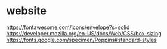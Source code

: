 # website
https://fontawesome.com/icons/envelope?s=solid
https://developer.mozilla.org/en-US/docs/Web/CSS/box-sizing
https://fonts.google.com/specimen/Poppins#standard-styles
